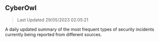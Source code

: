 ## CyberOwl 
> Last Updated 29/05/2023 02:05:21 


A daily updated summary of the most frequent types of security incidents currently being reported from different sources.


